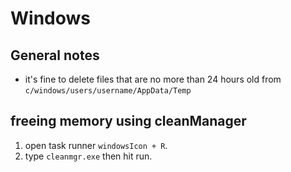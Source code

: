 # Windows

## General notes

* it's fine to delete files that are no more than 24 hours old from `c/windows/users/username/AppData/Temp` 

## freeing memory using cleanManager

1. open task runner `windowsIcon + R`.
2. type `cleanmgr.exe` then hit run.

